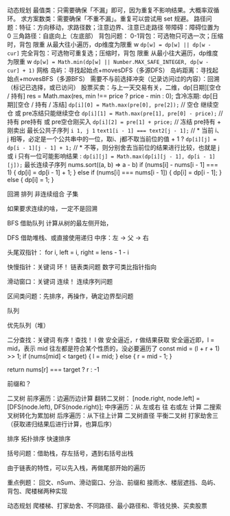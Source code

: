 动态规划
  最值类：只需要确保「不漏」即可，因为重复不影响结果。大概率双循环。
  求方案数类：需要确保「不重不漏」。重复可以尝试用 set 规避。
  路径问题：特征：方向移动，求路径数；注意边界、注意已走路径
    带障碍：障碍位置为 0 
    三角路径：自底向上（左底部）
  背包问题：
    0-1背包：可选物只可选一次；压缩时，背包 限重 从最大往小遍历，dp维度为限重 w
      `dp[w] = dp[w] || dp[w - cur]`
    完全背包：可选物可重复选；压缩时，背包 限重 从最小往大遍历，dp维度为限重 w
      `dp[w] = Math.min(dp[w] || Number.MAX_SAFE_INTEGER, dp[w - cur] + 1)`
  网格
   岛屿：寻找起始点+movesDFS（多源DFS）
      岛屿距离：寻找起始点+movesBFS（多源BFS）
        需要不与前选择冲突（记录访问过的内容）：回溯（标记已选择，或已访问）
  股票买卖：与上一天交易有关，二维，dp[日期][空仓 / 持有]
      res = Math.max(res, min !== price ? price - min : 0);
      含冷冻期: dp[日期][空仓 / 持有 / 冻结]
          `dp[i][0] = Math.max(pre[0], pre[2]);` // 空仓 继续空仓 或 pre冻结只能继续空仓
		      `dp[i][1] = Math.max(pre[1], pre[0] - price);` // 持有 pre持有 或 pre空仓刚买入
		      `dp[i][2] = pre[1] + price;` // 冻结 pre持有 + 刚卖出
  最长公共子序列
      `i 1, j 1`
      `text1[i - 1] === text2[j - 1];`
        // *  当前 i、j 相等，必定是一个公共串中的一位，取i、j都不取当前位的值 + 1
        ? `dp[i][j] = dp[i - 1][j - 1] + 1;`
        // * 不等，则分别舍去当前位的结果进行比较，也就是 j 或 i 只有一位可能影响结果
        : `dp[i][j] = Math.max(dp[i][j - 1], dp[i - 1][j]);`
  最长连续子序列
      nums.sort((a, b) => a - b)
      if (nums[i] - nums[i - 1] === 1) {
        dp[i] = dp[i - 1] + 1;
      } else if (nums[i] === nums[i - 1]) {
        dp[i] = dp[i - 1];
      } else {
        dp[i] = 1;
      }

回溯
  排列
  非连续组合
  子集

如果要求连续的啥，一定不是回溯

BFS
  借助队列
  计算从树的最左侧开始，

DFS
  借助堆栈、或直接使用递归
  中序：左 -> 父 -> 右

头尾双指针：
  for i, left = i, right = lens - 1 - i

快慢指针：关键词 环！
  链表类问题
  数字可类比指针指向

滑动窗口：关键词 连续！
  连续序列问题

区间类问题：先排序，再操作，确定边界型问题

队列

优先队列（堆）

二分查找：关键词 有序！查找！
   l 做 安全逼近，r 做结果获取
   安全逼近即，l = mid，表示 mid 往左都是符合某个性质的，没必要遍历了
   const mid = (l + r + 1) >> 1;
   if (nums[mid] < target) {
      l = mid;
   } else {
      r = mid - 1;
   }

   return nums[r] === target ? r : -1

前缀和？

二叉树
  前序遍历：边遍历边计算
    翻转二叉树： [node.right, node.left] = [DFS(node.left), DFS(node.right)];
  中序遍历：从 左或右 往 右或左 计算
    二搜索叉树转化为累加树
  后序遍历：从下往上计算
    二叉树直径
    平衡二叉树
    打家劫舍三（获取递归结果后进行计算，也算后序）


排序
  拓扑排序
  快速排序

括号问题：借助栈，存左括号，遇到右括号出栈

由于链表的特性，可以先入栈，再做尾部开始的遍历

重点例题：
  回文、nSum、滑动窗口、分治、前缀和
  接雨水、楼层遮挡、岛屿、背包、爬楼梯两种实现

动态规划
  爬楼梯、打家劫舍、不同路径、最小路径和、零钱兑换、买卖股票